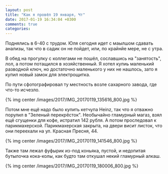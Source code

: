 ```yaml
---
layout: post
title: "Как я провёл 19 января, Чт"
date: 2017-01-19 16:34:04 +0300
comments: true
categories: 
---
```

Поднялись в 6-40 с трудом. Юля сегодня идет с маылшом сдавать анализы, так что в садик он не пойдет, или, по крайнйе мере, не с утра.

В обед на прогулку с коллегами не пошёл, сославшись на "занятость", лол, а потом потащился в хозяйственный. Я хотел купиь маленький разводной ключ, но достаточно маленького у них не нашлось, зато я купил новый замок для электрощитка.

По пути сфотографировал ту местность возле сахарного завода, где что-то исчезло. 

{% img center /images/2017/IMG_20170119_135616_800.jpg %}

Потом мне ещё надо было купить кетчупа Heinz, так что я отважно порулил в "Зеленый перекрёсток". Необычайно гламурный магаз, взял ещё сгущенки для кофе, истратил 142 рубля. А потом проследовал к парикмахерской. Парикмахерская закрыта, на двери висит листок, что они переехали на ул. Красная Пресня, 44. 

{% img center /images/2017/IMG_20170119_141546_800.jpg %}

Также там лежал фуфырик из-под коньяка, пустой, и недопитая бутылочка кока-колы, как будто там откушал некий гламурный алкаш.



{% img center /images/2017/IMG_20170119_180006_800.jpg %}
